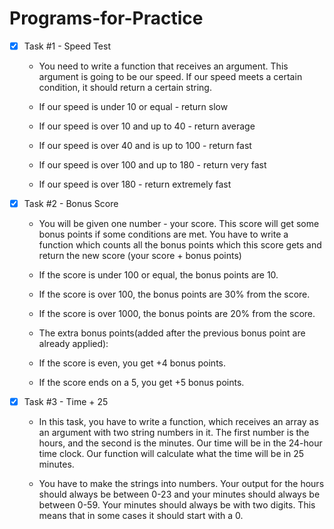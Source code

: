 # Programs-for-Practice
- [x] Task #1 - Speed Test
    - You need to write a function that receives an argument. This argument is going to be our speed. If our speed meets a certain condition, it should return a certain string.

    - If our speed is under 10 or equal - return slow
    - If our speed is over 10 and up to 40 - return average
    - If our speed is over 40 and is up to 100 - return fast
    - If our speed is over 100 and up to 180 - return very fast
    - If our speed is over 180 - return extremely fast

- [x] Task #2 - Bonus Score
    - You will be given one number - your score. This score will get some bonus points if some conditions are met. You have to write a function which counts all the bonus points which this score gets and return the new score (your score + bonus points)

    - If the score is under 100 or equal, the bonus points are 10.
    - If the score is over 100, the bonus points are 30% from the score.
    - If the score is over 1000, the bonus points are 20% from the score.
    - The extra bonus points(added after the previous bonus point are already applied):

    - If the score is even, you get +4 bonus points.
    - If the score ends on a 5, you get +5 bonus points.

- [x] Task #3 - Time + 25
    - In this task, you have to write a function, which receives an array as an argument with two string numbers in it. The first number is the hours, and the second is the minutes. Our time will be in the 24-hour time clock. Our function will calculate what the time will be in 25 minutes.

    - You have to make the strings into numbers. Your output for the hours should always be between 0-23 and your minutes should always be between 0-59. Your minutes should always be with two digits. This means that in some cases it should start with a 0.

